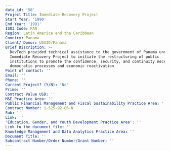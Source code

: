 ```yaml
---
data_id: '58'
Project Title: Immediate Recovery Project
Start Year: '1990'
End Year: '1991'
ISO3 Code: PAN
Region: Latin America and the Caribbean
Country: Panama
Client/ Donor: USAID/Panama
Brief Discription: >-
  DevTech provided technical assistance to the government of Panama under its
  Immediate Recovery Project to initiate the restructuring of public
  institutions to promote the confidence, security, and continuity necessary for
  democratic processes and economic reactivation
Point of contact: ''
Email: ''
Phone: ''
Current Project? (Y/N): 'No'
Prime: ''
Contract Value USD: ''
M&E Practice Area: ''
Public Financial Management and Fiscal Sustainability Practice Area: ''
Contract Number: 1-525-92-06-N
Sub: ''
Link: ''
'Education, Gender, and Youth Development Practice Area': ''
Link to the document file: ''
Knowledge Management and Data Analytics Practice Area: ''
Document Title: ''
Subcontract Number/Order Number/Grant Number: ''
---
```


